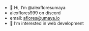 - 👋 Hi, I’m @alexfloresumaya
- alexflores999 on discord
- email: aflores@umaya.io
- 👀 I’m interested in web development


<!---
alexfloresumaya/alexfloresumaya is a ✨ special ✨ repository because its `README.md` (this file) appears on your GitHub profile.
You can click the Preview link to take a look at your changes.
--->

